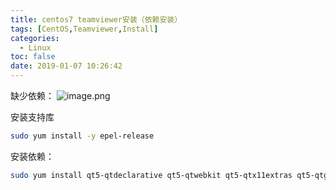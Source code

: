 ```yaml
---
title: centos7 teamviewer安装（依赖安装）
tags: [CentOS,Teamviewer,Install]
categories:
  - Linux
toc: false
date: 2019-01-07 10:26:42
---
```


缺少依赖：
![image.png](http://images.javayuan.cn/FjTudoWEnAdP2WganY_HIW-bXiFr)

安装支持库
```bash
sudo yum install -y epel-release
```

安装依赖：
```bash
sudo yum install qt5-qtdeclarative qt5-qtwebkit qt5-qtx11extras qt5-qtgraphicaleffects qt5-qtquickcontrols
```